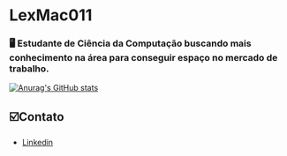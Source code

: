 # LexMac011

### 🖥 Estudante de Ciência da Computação buscando mais conhecimento na área para conseguir espaço no mercado de trabalho.

[![Anurag's GitHub stats](https://github-readme-stats.vercel.app/api?username=LexMac011&show_icons=true&theme=cobalt)](https://github.com/anuraghazra/github-readme-stats)

## ☑️Contato

- [Linkedin](https://www.linkedin.com/in/alexander-machado-1b179719b/)
